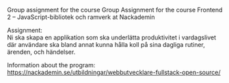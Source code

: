 Group assignment for the course Group Assignment for the course Frontend 2 – JavaScript-bibliotek och ramverk at Nackademin 

Assignment:   
Ni ska skapa en applikation som ska underlätta produktivitet i vardagslivet där användare ska bland annat kunna hålla koll på sina dagliga rutiner, ärenden, och händelser. 

Information about the program:   
https://nackademin.se/utbildningar/webbutvecklare-fullstack-open-source/ 
